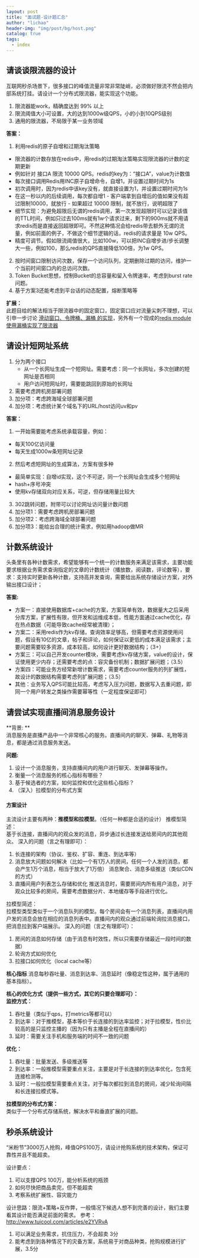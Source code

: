 ```yaml
---
layout: post
title: "面试题-设计题汇总"
author: "lichao"
header-img: "img/post/bg/host.png"
catalog: true
tags:
  - index
---
```


## 请谈谈限流器的设计
互联网秒杀场景下，很多接口的峰值流量非常非常陡峭，必须做好限流不然会把内部系统打挂。请设计一个分布式限流器，能实现这个功能。 
1. 限流器能work，精确度达到 99% 以上 
2. 限流阈值大小可设置，大的达到1000w级QPS，小的小到10QPS级别 
3. 通用的限流器，不局限于某一业务领域

**答案：**        
1. 利用redis的原子自增和过期淘汰策略
  - 限流器的计数存放在redis中，用redis的过期淘汰策略实现限流器的计数的定期更新 
  - 例如针对 接口A 限流 10000 QPS。redis的key为：“接口A”，value为计数值 
  - 每次接口调用Redis用INC原子自增命令，自增1，并设置过期时间为1s 
  - 初次调用时，因为redis中该key没有，就直接设置为1，并设置过期时间为1s
  - 在这一秒以内的后续调用，每次都自增1 - 客户端拿到自增后的值如果没有超过限制10000，就放行 - 如果超过 10000 限制，就不放行，说明超限了
  - 细节实现：为避免超限后无谓的redis调用，第一次发现超限时可以记录该值的TTL时间，例如只过去100ms就有1w个请求过来，剩下的900ms就不用请求redis而是直接返回超限即可。不然这种情况会给redis带去额外无谓的流量，例如前面的例子，不做这个细节逻辑的话，redis的请求量是 10w QPS。
  - 精度可调节。假如限流阈值很大，比如100w，可以把INC自增步进/步长调整大一些，例如100，那么redis的QPS直接降低100倍，为1w QPS。
2. 按时间窗口限制访问次数，保存一个访问队列，定期删除过期的访问，维护一个当前时间窗口内的总访问次数。
3. Token Bucket思想，控制Bucket的总容量和留入令牌速率，考虑到burst rate问题。
4. 基于方案3还能考虑到平台话的动态配置，熔断策略等

**扩展：**          
此题目给的解法相当于限流器中的固定窗口，固定窗口应对流量尖刺不理想，可以引申一步讨论 [滑动窗口、令牌桶、漏桶 的实现](https://zhuanlan.zhihu.com/p/51681984)，另外有一个现成的[redis module使用漏桶实现了限流器](https://github.com/brandur/redis-cell)


## 请设计短网址系统
1. 分为两个接口 
	- 从一个长网址生成一个短网址。需要考虑：同一个长网址，多次创建的短网址是否相同 
	- 用户访问短网址时，需要能跳回到原始的长网址 
2. 需要考虑跨机房部署问题 
3. 加分项：考虑跨海域全球部署问题 
4. 加分项：考虑统计某个域名下的URL/host访问uv和pv


**答案：**        
1. 一开始需要能考虑系统承载容量，例如： 
  - 每天100亿访问量
  - 每天生成1000w条短网址记录 
2. 然后考虑短网址的生成算法，方案有很多种 
  - 最简单实现：自增id实现，这个不可逆，同一个长网址会生成多个短网址 
  - hash+序号冲突 
  - 使用kv存储双向对应关系，可逆，但存储用量比较大 
3. 302跳转问题，附带可以讨论网址访问量计数问题 
4. 加分项1：需要考虑跨机房部署问题 
5. 加分项2：考虑跨海域全球部署问题 
6. 加分项3：能给出合理的统计需求，例如用hadoop做MR


## 计数系统设计
头条里有各种计数需求，希望能够有一个统一的计数服务来满足该需求，主要功能要求根据业务需求查询指定的文章的计数统计（播放数，阅读数，评论数等），要求：支持实时更新各种计数，支持高并发查询，需要给出系统存储设计方案，对外输出接口设计；

**答案:**    
+ 方案一：直接使用数据库+cache的方案，方案简单有效，数据量大之后采用分库方案，扩展性有限，但开发和运维成本低，性能方面通过cache优化，存在热点数据（可能导致cache经常被清理）；
+ 方案二：采用redis作为kv存储，查询效率足够高，但需要考虑资源使用问题，假设有10亿的文章，帖子和评论，如何保证以更低的成本满足该需求；主要问题需要较多资源，成本较高，如何设计更好数据结构；（3+）
+ 方案三：可以自己开发counter模块，需要考虑kv存储方案，value的设计，保证使用更少内存；还需要考虑的点：容灾备份机制；数据扩展问题；（3.5）
+ 方案四：可能业务方经常新增计数需求，需要考虑counter服务的列扩展性，故设计的数据结构需要考虑列扩展问题；（3.5）
+ 其他：业务写入QPS可能比较高，考虑写入压力问题，数据写入去重问题，即同一个用户转发之类操作需要幂等性（一定程度保证即可）

## 请尝试实现直播间消息服务设计
**背景: **      
消息服务是直播产品中一个非常核心的服务。直播间内的聊天、弹幕、礼物等消息，都是通过消息服务发送。

**问题:**     
1. 设计一个消息服务，支持直播间内的用户进行聊天、发弹幕等操作。
2. 衡量一个消息服务的核心指标有哪些？
3. 基于候选者的方案，如何监控和优化这些核心指标？
4. （深入）拉模型的分布式方案

#### 方案设计
主流设计主要有两种：**推模型和拉模型**。（任何一种都是合适的设计）
推模型简述：      
基于长连接，直播间内的观众发的消息，异步通过长连接发送给房间内的其他观众。
深入的问题（言之有理即可）：
1. 长连接的架构（协议、鉴权、扩容、重连、到达率等）
2. 消息放大问题如何解决（比如一个有1万人的房间，任何一个人发的消息，都会产生1万个消息，相当于放大了1万倍）
  消息聚合、消息多级推送（类似CDN的方式）
3. 直播间用户列表怎么存储和优化
  推送消息时，需要房间内所有用户消息，对于观众比较多的房间，需要考虑数据分片、本地缓存等手段进行优化。

拉模型简述：       
拉模型类型类似于一个消息队列的模型。每个房间会有一个消息列表，直播间内用户发的消息会放在相应的消息列表中。直播间内的观众通过前端轮询拉消息接口，
把消息拉到客户端展示。
深入的问题（言之有理即可）：
1. 房间的消息如何存储（由于消息有时效性，所以只需要存储最近一段时间的数据）
2. 轮询方式如何优化
3. 拉接口如何优化（local cache等）

**核心指标**
消息每秒吞吐量、消息到达率、消息延时（像稳定性这种，属于通用的基本指标）。

**核心的优化方式（提供一些方式，其它的只要合理即可）：**     
**监控方式：**       
1. 吞吐量（类似于qps，打metrics等都可以）
2. 到达率：对于推模型，基本等价于长连接的到达率监控；对于拉模型，性价比较高的是只监控主播的（因为只有主播是全程在直播间的）
3. 延时：需要关注手机和服务端的时间不一致的问题

**优化：**       
1. 吞吐量：批量发送、多级推送等
2. 到达率：一般推模型需要重点关注，主要是对于长连接的到达率优化，包含死连接检测等。
3. 延时：一般拉模型需要重点关注，对于每次都拉到消息的房间，减少轮询间隔和长连接拉模式等。

**拉模型的分布式方案：**     
  类似于一个分布式存储系统，解决水平和垂直扩展的问题。



## 秒杀系统设计
“米粉节”3000万人抢购，峰值QPS100万，请设计抢购系统的技术架构，保证可靠性并且不能超卖。

设计要点：
1. 可以支撑QPS 100万，能分析系统的瓶颈
2. 如何尽快把商品卖完，但不能超卖
3. 考察系统扩展性、容灾能力

设计思路：限流+策略+反作弊，一般情况下候选人想不到完善的设计，我们主要看其设计能否满足前面的需求。
参考：http://www.tuicool.com/articles/e2YVRvA

1. 可以满足业务需求，抗住压力，不会超卖 3分
2. 能考虑到到各种情况下的灾备方案，系统易于对商品种类，抢购规模进行扩展，3.5分